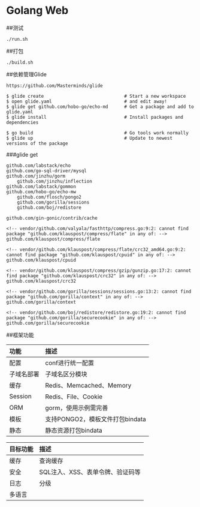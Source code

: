 # Golang Web

##测试
```
./run.sh
```

##打包
```
./build.sh
```

##依赖管理Glide

```
https://github.com/Masterminds/glide

$ glide create                            	# Start a new workspace
$ open glide.yaml                         	# and edit away!
$ glide get github.com/hobo-go/echo-md 		# Get a package and add to glide.yaml
$ glide install                           	# Install packages and dependencies

$ go build                                	# Go tools work normally
$ glide up                                	# Update to newest versions of the package
```
###glide get
```
github.com/labstack/echo
github.com/go-sql-driver/mysql
github.com/jinzhu/gorm
	github.com/jinzhu/inflection
github.com/labstack/gommon
github.com/hobo-go/echo-mw
	github.com/flosch/pongo2
	github.com/gorilla/sessions
	github.com/boj/redistore

github.com/gin-gonic/contrib/cache

<!-- vendor/github.com/valyala/fasthttp/compress.go:9:2: cannot find package "github.com/klauspost/compress/flate" in any of: -->
github.com/klauspost/compress/flate

<!-- vendor/github.com/klauspost/compress/flate/crc32_amd64.go:9:2: cannot find package "github.com/klauspost/cpuid" in any of: -->
github.com/klauspost/cpuid

<!-- vendor/github.com/klauspost/compress/gzip/gunzip.go:17:2: cannot find package "github.com/klauspost/crc32" in any of: -->
github.com/klauspost/crc32

<!-- vendor/github.com/gorilla/sessions/sessions.go:13:2: cannot find package "github.com/gorilla/context" in any of: -->
github.com/gorilla/context

<!-- vendor/github.com/boj/redistore/redistore.go:19:2: cannot find package "github.com/gorilla/securecookie" in any of: -->
github.com/gorilla/securecookie
```

##框架功能

功能 | 描述
:--- | :---
配置 | conf进行统一配置
子域名部署 | 子域名区分模块
缓存 | Redis、Memcached、Memory
Session | Redis、File、Cookie
ORM | gorm，使用示例需完善
模板 | 支持PONGO2，模板文件打包bindata
静态 | 静态资源打包bindata

目标功能 | 描述
:--- | :---
缓存 | 查询缓存
安全 | SQL注入、XSS、表单令牌、验证码等
日志 | 分级
多语言 | 